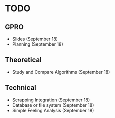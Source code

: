 # TODO

## GPRO
* Slides (September 18)
* Planning (September 18)

## Theoretical
* Study and Compare Algorithms (September 18)

## Technical 
* Scrapping Integration (September 18)
* Database or file system (September 18)
* Simple Feeling Analysis (September 18)

